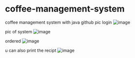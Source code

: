 # coffee-management-system
coffee management system with java github
pic login 
![image](https://github.com/user-attachments/assets/69171000-4988-47fa-838d-c3d18ab89d18)


pic of system
![image](https://github.com/user-attachments/assets/36e8eb96-78a1-4afe-af7d-a936dea8f1f0)

ordered
![image](https://github.com/user-attachments/assets/88f556ad-1862-45dc-925c-6a9984230cff)



u can also print the recipt
![image](https://github.com/user-attachments/assets/5a76fc7e-00d0-4b67-a1bb-89599558c46b)
